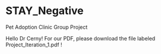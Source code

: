 # STAY_Negative
Pet Adoption Clinic Group Project

Hello Dr Cerny! For our PDF, please download the file labeled Project_Iteration_1.pdf !
